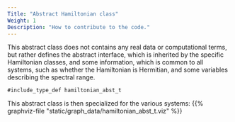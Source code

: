 ```yaml
---
Title: "Abstract Hamiltonian class"
Weight: 1
Description: "How to contribute to the code."
---
```


This abstract class does not contains any real data or computational terms, but rather defines the abstract interface, which is inherited by the specific Hamiltonian classes, and some information, which is common to all systems, such as whether the Hamiltonian is Hermitian, and some variables describing the spectral range.

```Fortran
#include_type_def hamiltonian_abst_t
```

This abstract class is then specialized for the various systems: 
{{% graphviz-file "static/graph_data/hamiltonian_abst_t.viz" %}}
